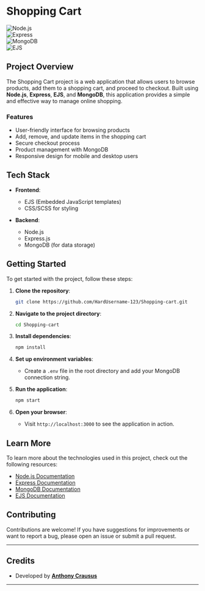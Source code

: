 # Shopping Cart

![Node.js](https://img.shields.io/badge/Node.js-339933?style=flat&logo=node.js&logoColor=white)  
![Express](https://img.shields.io/badge/Express.js-404D59?style=flat&logo=express&logoColor=white)  
![MongoDB](https://img.shields.io/badge/MongoDB-47A248?style=flat&logo=mongodb&logoColor=white)  
![EJS](https://img.shields.io/badge/EJS-7B7B7B?style=flat&logo=ejs&logoColor=white)  

## Project Overview

The Shopping Cart project is a web application that allows users to browse products, add them to a shopping cart, and proceed to checkout. Built using **Node.js**, **Express**, **EJS**, and **MongoDB**, this application provides a simple and effective way to manage online shopping.

### Features

- User-friendly interface for browsing products
- Add, remove, and update items in the shopping cart
- Secure checkout process
- Product management with MongoDB
- Responsive design for mobile and desktop users

## Tech Stack

- **Frontend**: 
  - EJS (Embedded JavaScript templates)
  - CSS/SCSS for styling

- **Backend**: 
  - Node.js
  - Express.js
  - MongoDB (for data storage)

## Getting Started

To get started with the project, follow these steps:

1. **Clone the repository**:
   ```bash
   git clone https://github.com/HardUsername-123/Shopping-cart.git
   ```

2. **Navigate to the project directory**:
   ```bash
   cd Shopping-cart
   ```

3. **Install dependencies**:
   ```bash
   npm install
   ```

4. **Set up environment variables**:
   - Create a `.env` file in the root directory and add your MongoDB connection string.

5. **Run the application**:
   ```bash
   npm start
   ```

6. **Open your browser**:
   - Visit `http://localhost:3000` to see the application in action.

## Learn More

To learn more about the technologies used in this project, check out the following resources:

- [Node.js Documentation](https://nodejs.org/en/docs/)
- [Express Documentation](https://expressjs.com/)
- [MongoDB Documentation](https://docs.mongodb.com/)
- [EJS Documentation](https://ejs.co/)

## Contributing

Contributions are welcome! If you have suggestions for improvements or want to report a bug, please open an issue or submit a pull request.

---
## Credits
- Developed by **[Anthony Crausus](https://github.com/anthonyc-dev)**

---
